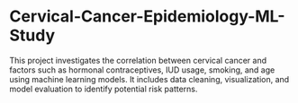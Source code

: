 # Cervical-Cancer-Epidemiology-ML-Study
This project investigates the correlation between cervical cancer and factors such as hormonal contraceptives, IUD usage, smoking, and age using machine learning models. It includes data cleaning, visualization, and model evaluation to identify potential risk patterns.
